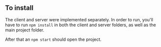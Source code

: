 ## To install
The client and server were implemented separately. In order to run, you'll have to run `npm install`
in both the client and server folders, as well as the main project folder.

After that an `npm start` should open the project.
